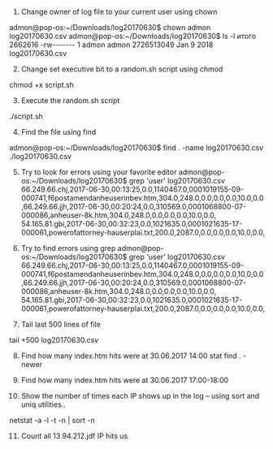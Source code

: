 1. Change owner of log file to your current user using chown

admon@pop-os:~/Downloads/log20170630$ chown admon log20170630.csv
admon@pop-os:~/Downloads/log20170630$ ls -l
итого 2662616
-rw------- 1 admon admon 2726513049 Jan  9  2018 log20170630.csv

2. Change set executive bit to a random.sh script using chmod

chmod +x script.sh

3. Execute the random.sh script

./script.sh 

4. Find the file using find

admon@pop-os:~/Downloads/log20170630$ find . -name log20170630.csv
./log20170630.csv


5. Try to look for errors using your favorite editor
admon@pop-os:~/Downloads/log20170630$ grep 'user' log20170630.csv
66.249.66.chj,2017-06-30,00:13:25,0.0,1140467.0,0001019155-09-000741,f6postamendanheuserinbev.htm,304.0,248.0,0.0,0.0,0.0,10.0,0.0,66.249.66.jjh,2017-06-30,00:20:24,0.0,310569.0,0001068800-07-000086,anheuser-8k.htm,304.0,248.0,0.0,0.0,0.0,10.0,0.0,
54.165.81.gbi,2017-06-30,00:32:23,0.0,1021635.0,0001021635-17-000061,powerofattorney-hauserplai.txt,200.0,2087.0,0.0,0.0,0.0,10.0,0.0,

6. Try to find errors using grep
admon@pop-os:~/Downloads/log20170630$ grep 'user' log20170630.csv
66.249.66.chj,2017-06-30,00:13:25,0.0,1140467.0,0001019155-09-000741,f6postamendanheuserinbev.htm,304.0,248.0,0.0,0.0,0.0,10.0,0.0,66.249.66.jjh,2017-06-30,00:20:24,0.0,310569.0,0001068800-07-000086,anheuser-8k.htm,304.0,248.0,0.0,0.0,0.0,10.0,0.0,
54.165.81.gbi,2017-06-30,00:32:23,0.0,1021635.0,0001021635-17-000061,powerofattorney-hauserplai.txt,200.0,2087.0,0.0,0.0,0.0,10.0,0.0,

7. Tail last 500 lines of file

 tail  +500 log20170630.csv


8. Find how many index.htm hits were at 30.06.2017 14:00
stat 
 find . -newer

9. Find how many index.htm hits were at 30.06.2017 17:00-18:00

10. Show the number of times each IP shows up in the log – using sort and uniq utilities..

netstat -a -l -t -n | sort -n


11. Count all 13.94.212.jdf IP hits us